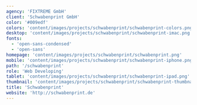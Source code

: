 ```yaml
---
agency: 'FIXTREME GmbH'
client: 'Schwabenprint GmbH'
color: '#009edf'
colors: 'content/images/projects/schwabenprint/schwabenprint-colors.png'
desktop: 'content/images/projects/schwabenprint/schwabenprint-imac.png'
fonts:
  - 'open-sans-condensed'
  - 'open-sans'
homepage: 'content/images/projects/schwabenprint/schwabenprint.png'
mobile: 'content/images/projects/schwabenprint/schwabenprint-iphone.png'
path: '/schwabenprint'
role: 'Web Developing'
tablet: 'content/images/projects/schwabenprint/schwabenprint-ipad.png'
thumbnail: 'content/images/projects/schwabenprint/schwabenprint-thumbnail.png'
title: 'Schwabenprint'
website: 'http://schwabenprint.de'
---
```

